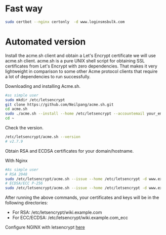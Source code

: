 <!-- TITLE: Letsencrypt -->

# Fast way

```sh
sudo certbot --nginx certonly  -d www.loginsmsbulk.com
```

# Automated version
Install the acme.sh client and obtain a Let's Encrypt certificate we will use acme.sh client. acme.sh is a pure UNIX shell script for obtaining SSL certificates from Let's Encrypt with zero dependencies. That makes it very lightweight in comparison to some other Acme protocol clients that require a lot of dependencies to run successfully.

Downloading and installing Acme.sh.

```sh
#as simple user
sudo mkdir /etc/letsencrypt
git clone https://github.com/Neilpang/acme.sh.git
cd acme.sh
sudo ./acme.sh --install --home /etc/letsencrypt --accountemail your_email@example.com
cd ~
```

Check the version.

```sh
/etc/letsencrypt/acme.sh --version
# v2.7.9
```

Obtain RSA and ECDSA certificates for your domain/hostname.

With Nginx 

```sh
#As simple user
# RSA 2048
sudo /etc/letsencrypt/acme.sh --issue --home /etc/letsencrypt -d www.example.com --webroot /usr/share/nginx/html --reloadcmd "sudo systemctl reload nginx.service" --accountemail your_email@example.com --ocsp-must-staple --keylength 2048
# ECDSA/ECC P-256
sudo /etc/letsencrypt/acme.sh --issue --home /etc/letsencrypt -d www.example.com --webroot /usr/share/nginx/html --reloadcmd "sudo systemctl reload nginx.service" --accountemail your_email@example.com --ocsp-must-staple --keylength ec-256 
```

After running the above commands, your certificates and keys will be in the following directories:


* For RSA: /etc/letsencrypt/wiki.example.com
* For ECC/ECDSA: /etc/letsencrypt/wiki.example.com_ecc

Configure NGINX with letsencrypt  [here](../nginx/letsencrypt)  